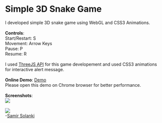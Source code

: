 Simple 3D Snake Game
====================
I developed simple 3D snake game using WebGL and CSS3 Animations.
<br><br>
<b>Controls</b>:
<br>
Start/Restart: S
<br>
Movement: Arrow Keys
<br>
Pause: P
<br>
Resume: R
<br><br>
I used  <a href="http://mrdoob.github.io/three.js/" target="_blank">ThreeJS API</a> for this game developement and used CSS3 animations for interactive alert message.
<br>
<br>
<b>Online Demo</b>:  <a href="https://ioswmtdeveloper.github.io/simple3DSnakeGame/code" target="_blank">Demo</a>
<br>Please open this demo on Chrome browser for better performance.
<br>
<br>
<b>Screenshots</b>:
<br>
<img src="http://www.techjini.com/blog/wp-content/uploads/2013/04/Snake_Game_1.png">
<br><br>
<img src="http://www.techjini.com/blog/wp-content/uploads/2013/04/Snake_Game_2.png">
<br>
-<a href="http://www.techjini.com/blog/author/samir/" target="_blank">Samir Solanki</a>
